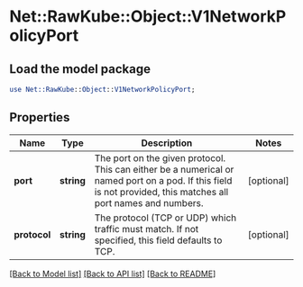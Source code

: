 # Net::RawKube::Object::V1NetworkPolicyPort

## Load the model package
```perl
use Net::RawKube::Object::V1NetworkPolicyPort;
```

## Properties
Name | Type | Description | Notes
------------ | ------------- | ------------- | -------------
**port** | **string** | The port on the given protocol. This can either be a numerical or named port on a pod. If this field is not provided, this matches all port names and numbers. | [optional] 
**protocol** | **string** | The protocol (TCP or UDP) which traffic must match. If not specified, this field defaults to TCP. | [optional] 

[[Back to Model list]](../README.md#documentation-for-models) [[Back to API list]](../README.md#documentation-for-api-endpoints) [[Back to README]](../README.md)


